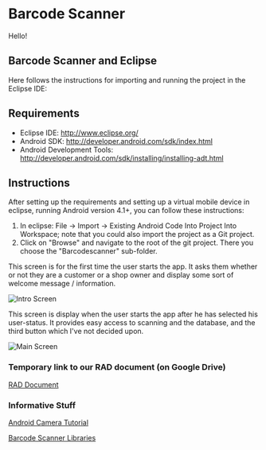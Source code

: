# Barcode Scanner

Hello!

## Barcode Scanner and Eclipse

Here follows the instructions for importing and running the project in the Eclipse IDE:

## Requirements

  - Eclipse IDE: http://www.eclipse.org/
  - Android SDK: http://developer.android.com/sdk/index.html
  - Android Development Tools: http://developer.android.com/sdk/installing/installing-adt.html

## Instructions

After setting up the requirements and setting up a virtual mobile device in eclipse, running Android version 4.1+, you can follow these instructions:

1. In eclipse: File -> Import -> Existing Android Code Into Project Into Workspace; note that you could also import the project as a Git project.
2. Click on "Browse" and navigate to the root of the git project. There you choose the "Barcodescanner" sub-folder.


This screen is for the first time the user starts the app. It asks them whether or not they are a customer or a shop owner and display some sort of welcome message / information.

![Intro Screen](https://dl.dropboxusercontent.com/u/41923140/20130418_150713_1.jpg)

This screen is display when the user starts the app after he has selected his user-status. It provides easy access to scanning and the database, and the third button which I've not decided upon.

![Main Screen](https://dl.dropboxusercontent.com/u/41923140/20130418_150723.jpg)

### Temporary link to our RAD document (on Google Drive)

[RAD Document](https://docs.google.com/document/d/1nsKAAnt3KZVpVekFZjeod1OGP-PYWTH3C1z2DhxgL5I/edit#heading=h.e1mgspwuxmh9)

### Informative Stuff

[Android Camera Tutorial](http://manijshrestha.wordpress.com/2011/11/10/working-with-camera-on-android-sdk/)

[Barcode Scanner Libraries](http://stackoverflow.com/questions/8009309/how-to-create-barcode-scanner-android)